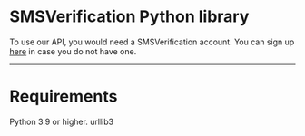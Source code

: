 # SMSVerification Python library
To use our API, you would need a SMSVerification account. You can sign up [here](https://smsverification.xyz/register "here") in case you do not have one.

------------

# Requirements
Python 3.9 or higher.
urllib3

